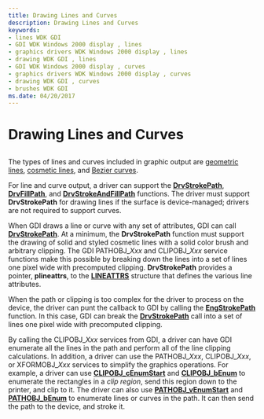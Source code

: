 ```yaml
---
title: Drawing Lines and Curves
description: Drawing Lines and Curves
keywords:
- lines WDK GDI
- GDI WDK Windows 2000 display , lines
- graphics drivers WDK Windows 2000 display , lines
- drawing WDK GDI , lines
- GDI WDK Windows 2000 display , curves
- graphics drivers WDK Windows 2000 display , curves
- drawing WDK GDI , curves
- brushes WDK GDI
ms.date: 04/20/2017
---
```


# Drawing Lines and Curves


## <span id="ddk_drawing_lines_and_curves_gg"></span><span id="DDK_DRAWING_LINES_AND_CURVES_GG"></span>


The types of lines and curves included in graphic output are [geometric lines](geometric-wide-lines.md), [cosmetic lines](cosmetic-lines.md), and [Bezier curves](bezier-curves.md).

For line and curve output, a driver can support the [**DrvStrokePath**](/windows/win32/api/winddi/nf-winddi-drvstrokepath), [**DrvFillPath**](/windows/win32/api/winddi/nf-winddi-drvfillpath), and [**DrvStrokeAndFillPath**](/windows/win32/api/winddi/nf-winddi-drvstrokeandfillpath) functions. The driver must support **DrvStrokePath** for drawing lines if the surface is device-managed; drivers are not required to support curves.

When GDI draws a line or curve with any set of attributes, GDI can call [**DrvStrokePath**](/windows/win32/api/winddi/nf-winddi-drvstrokepath). At a minimum, the **DrvStrokePath** function must support the drawing of solid and styled cosmetic lines with a solid color brush and arbitrary clipping. The GDI PATHOBJ\_*Xxx* and CLIPOBJ\_*Xxx* service functions make this possible by breaking down the lines into a set of lines one pixel wide with precomputed clipping. **DrvStrokePath** provides a pointer, **plineattrs**, to the [**LINEATTRS**](/windows/win32/api/winddi/ns-winddi-lineattrs) structure that defines the various line attributes.

When the path or clipping is too complex for the driver to process on the device, the driver can punt the callback to GDI by calling the [**EngStrokePath**](/windows/win32/api/winddi/nf-winddi-engstrokepath) function. In this case, GDI can break the [**DrvStrokePath**](/windows/win32/api/winddi/nf-winddi-drvstrokepath) call into a set of lines one pixel wide with precomputed clipping.

By calling the CLIPOBJ\_*Xxx* services from GDI, a driver can have GDI enumerate all the lines in the path and perform all of the line clipping calculations. In addition, a driver can use the PATHOBJ\_*Xxx*, CLIPOBJ\_*Xxx*, or XFORMOBJ\_*Xxx* services to simplify the graphics operations. For example, a driver can use [**CLIPOBJ\_cEnumStart**](/windows/win32/api/winddi/nf-winddi-clipobj_cenumstart) and [**CLIPOBJ\_bEnum**](/windows/win32/api/winddi/nf-winddi-clipobj_benum) to enumerate the rectangles in a *clip region*, send this region down to the printer, and clip to it. The driver can also use [**PATHOBJ\_vEnumStart**](/windows/win32/api/winddi/nf-winddi-pathobj_venumstart) and [**PATHOBJ\_bEnum**](/windows/win32/api/winddi/nf-winddi-pathobj_benum) to enumerate lines or curves in the path. It can then send the path to the device, and stroke it.

